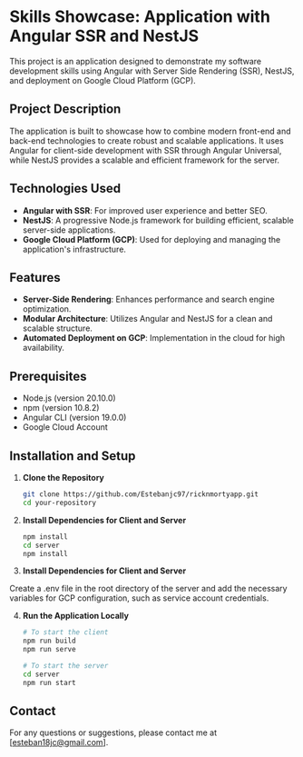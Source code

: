 # Skills Showcase: Application with Angular SSR and NestJS

This project is an application designed to demonstrate my software development skills using Angular with Server Side Rendering (SSR), NestJS, and deployment on Google Cloud Platform (GCP).

## Project Description

The application is built to showcase how to combine modern front-end and back-end technologies to create robust and scalable applications. It uses Angular for client-side development with SSR through Angular Universal, while NestJS provides a scalable and efficient framework for the server.

## Technologies Used

- **Angular with SSR**: For improved user experience and better SEO.
- **NestJS**: A progressive Node.js framework for building efficient, scalable server-side applications.
- **Google Cloud Platform (GCP)**: Used for deploying and managing the application's infrastructure.

## Features

- **Server-Side Rendering**: Enhances performance and search engine optimization.
- **Modular Architecture**: Utilizes Angular and NestJS for a clean and scalable structure.
- **Automated Deployment on GCP**: Implementation in the cloud for high availability.

## Prerequisites

- Node.js (version 20.10.0)
- npm (version 10.8.2)
- Angular CLI (version 19.0.0)
- Google Cloud Account

## Installation and Setup

1. **Clone the Repository**
   ```bash
   git clone https://github.com/Estebanjc97/ricknmortyapp.git
   cd your-repository

2. **Install Dependencies for Client and Server**

    ```bash
    npm install
    cd server
    npm install

3. **Install Dependencies for Client and Server**

Create a .env file in the root directory of the server and add the necessary variables for GCP configuration, such as service account credentials.

4. **Run the Application Locally**

    ```bash
    # To start the client
    npm run build
    npm run serve

    # To start the server
    cd server
    npm run start

## Contact
For any questions or suggestions, please contact me at [esteban18jc@gmail.com].
